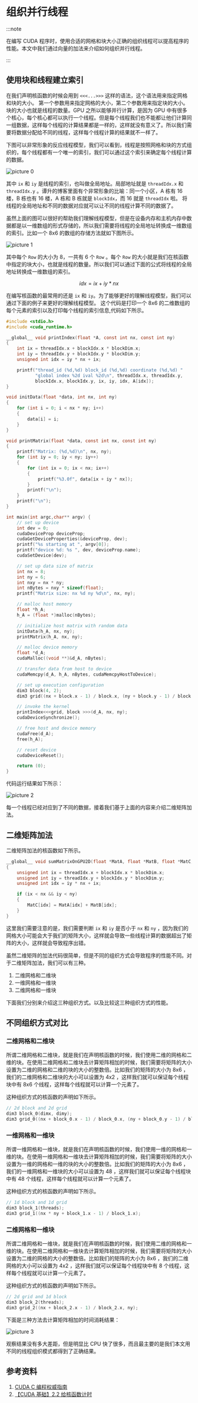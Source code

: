 # 组织并行线程

:::note

在编写 CUDA 程序时，使用合适的网格和块大小正确的组织线程可以提高程序的性能。本文中我们通过向量的加法来介绍如何组织并行线程。

:::

## 使用块和线程建立索引

在我们声明核函数的时候会用到 `<<<...>>>` 这样的语法，这个语法用来指定网格和块的大小。 第一个参数用来指定网格的大小，第二个参数用来指定块的大小。块的大小也就是线程的数量。GPU 之所以能够并行计算，是因为 GPU 中有很多个核心，每个核心都可以执行一个线程。但是每个线程我们也不能都让他们计算同一组数据，这样每个线程的计算结果都是一样的，这样就没有意义了。所以我们需要将数据分配给不同的线程，这样每个线程计算的结果就不一样了。

下图可以非常形象的反应线程模型，我们可以看到，线程是按照网格和块的方式组织的，每个线程都有一个唯一的索引，我们可以通过这个索引来确定每个线程计算的数据。

![picture 0](images/be90e2866cafa9fa50231a70367de27a8f4db16edc60c7acdf21be27203553d9.png)  

其中 `ix` 和 `iy` 是线程的索引，也叫做全局地址。局部地址就是 `threadIdx.x` 和 `threadIdx.y` 。谭升的博客里面有个非常形象的比喻：同一个小区，A 栋有 16 楼，B 栋也有 16 楼，A 栋和 B 栋就是 `blockIdx`，而 16 就是 `threadIdx` 啦。 将线程的全局地址和不同的数据对应就可以让不同的线程计算不同的数据了。

虽然上面的图可以很好的帮助我们理解线程模型，但是在设备内存和主机内存中数据都是以一维数组的形式存储的，所以我们需要将线程的全局地址转换成一维数组的索引。比如一个 8x6 的数组的存储方法就如下图所示。

![picture 1](images/72ba1aea8e5906edc696da4ebc64c52c56ccc0825a070275f0f4e8179c000952.png)  

其中每个 `Row` 的大小为 8，一共有 6 个 `Row` 。每个 `Row` 的大小就是我们在核函数中指定的块大小，也就是线程的数量。所以我们可以通过下面的公式将线程的全局地址转换成一维数组的索引。

$$
idx=ix+iy*nx
$$

在编写核函数的最常用的还是 `ix` 和 `iy`。为了能够更好的理解线程模型，我们可以通过下面的例子来更好的理解线程模型。 这个代码是打印一个 8x6 的二维数组的每个元素的索引以及打印每个线程的索引信息,代码如下所示。

```c
#include <stdio.h>
#include <cuda_runtime.h>

__global__ void printIndex(float *A, const int nx, const int ny)
{
    int ix = threadIdx.x + blockIdx.x * blockDim.x;
    int iy = threadIdx.y + blockIdx.y * blockDim.y;
    unsigned int idx = iy * nx + ix;

    printf("thread_id (%d,%d) block_id (%d,%d) coordinate (%d,%d) "
           "global index %2d ival %2d\n", threadIdx.x, threadIdx.y,
           blockIdx.x, blockIdx.y, ix, iy, idx, A[idx]);
}

void initData(float *data, int nx, int ny)
{
    for (int i = 0; i < nx * ny; i++)
    {
        data[i] = i;
    }
}

void printMatrix(float *data, const int nx, const int ny)
{
    printf("Matrix: (%d,%d)\n", nx, ny);
    for (int iy = 0; iy < ny; iy++)
    {
        for (int ix = 0; ix < nx; ix++)
        {
            printf("%3.0f", data[ix + iy * nx]);
        }
        printf("\n");
    }
    printf("\n");
}

int main(int argc,char** argv) {
    // set up device
    int dev = 0;
    cudaDeviceProp deviceProp;
    cudaGetDeviceProperties(&deviceProp, dev);
    printf("%s starting at ", argv[0]);
    printf("device %d: %s ", dev, deviceProp.name);
    cudaSetDevice(dev);

    // set up data size of matrix
    int nx = 8;
    int ny = 6;
    int nxy = nx * ny;
    int nBytes = nxy * sizeof(float);
    printf("Matrix size: nx %d ny %d\n", nx, ny);

    // malloc host memory
    float *h_A;
    h_A = (float *)malloc(nBytes);

    // initialize host matrix with random data
    initData(h_A, nx, ny);
    printMatrix(h_A, nx, ny);

    // malloc device memory
    float *d_A;
    cudaMalloc((void **)&d_A, nBytes);

    // transfer data from host to device
    cudaMemcpy(d_A, h_A, nBytes, cudaMemcpyHostToDevice);

    // set up execution configuration
    dim3 block(4, 2);
    dim3 grid((nx + block.x - 1) / block.x, (ny + block.y - 1) / block.y);

    // invoke the kernel
    printIndex<<<grid, block >>>(d_A, nx, ny);
    cudaDeviceSynchronize();

    // free host and device memory
    cudaFree(d_A);
    free(h_A);

    // reset device
    cudaDeviceReset();

    return (0);
}
```

代码运行结果如下所示：

![picture 2](images/ce7ffd7a3a73f0784e1fc0f76c0284a4223eb3d255e5c08b0ba1ed7c175821cf.png)  

每一个线程已经对应到了不同的数据，接着我们基于上面的内容来介绍二维矩阵加法。

## 二维矩阵加法

二维矩阵加法的核函数如下所示。

```c
__global__ void sumMatrixOnGPU2D(float *MatA, float *MatB, float *MatC, int nx, int ny)
{
    unsigned int ix = threadIdx.x + blockIdx.x * blockDim.x;
    unsigned int iy = threadIdx.y + blockIdx.y * blockDim.y;
    unsigned int idx = iy * nx + ix;

    if (ix < nx && iy < ny)
    {
        MatC[idx] = MatA[idx] + MatB[idx];
    }
}
```

这里我们需要注意的是，我们需要判断 `ix` 和 `iy` 是否小于 `nx` 和 `ny` ，因为我们的网格大小可能会大于我们的矩阵大小，这样就会导致一些线程计算的数据超出了矩阵的大小，这样就会导致程序出错。

虽然二维矩阵的加法代码很简单，但是不同的组织方式会导致程序的性能不同。对于二维矩阵加法，我们可以有三种。

1. 二维网格和二维块
2. 一维网格和一维块
3. 二维网格和一维块

下面我们分别来介绍这三种组织方式。以及比较这三种组织方式的性能。

## 不同组织方式对比

### 二维网格和二维块

所谓二维网格和二维块，就是我们在声明核函数的时候，我们使用二维的网格和二维的块。在使用二维网格和二维块去计算矩阵相加的时候，我们需要将矩阵的大小设置为二维的网格和二维的块的大小的整数倍。比如我们的矩阵的大小为 8x6 ，我们的二维网格和二维块的大小可以设置为 4x2 ，这样我们就可以保证每个线程块中有 8x6 个线程，这样每个线程就可以计算一个元素了。

 这种组织方式的核函数的声明如下所示。

```c
// 2d block and 2d grid
dim3 block_0(dimx, dimy);
dim3 grid_0((nx + block_0.x - 1) / block_0.x, (ny + block_0.y - 1) / block_0.y);
```

### 一维网格和一维块

所谓一维网格和一维块，就是我们在声明核函数的时候，我们使用一维的网格和一维的块。在使用一维网格和一维块去计算矩阵相加的时候，我们需要将矩阵的大小设置为一维的网格和一维的块的大小的整数倍。比如我们的矩阵的大小为 8x6 ，我们的一维网格和一维块的大小可以设置为 48 ，这样我们就可以保证每个线程块中有 48 个线程，这样每个线程就可以计算一个元素了。

这种组织方式的核函数的声明如下所示。

```c
// 1d block and 1d grid
dim3 block_1(threads);
dim3 grid_1((nx * ny + block_1.x - 1) / block_1.x);
```

### 二维网格和一维块

所谓二维网格和一维块，就是我们在声明核函数的时候，我们使用二维的网格和一维的块。在使用二维网格和一维块去计算矩阵相加的时候，我们需要将矩阵的大小设置为二维的网格的大小的整数倍。比如我们的矩阵的大小为 8x6 ，我们的二维网格的大小可以设置为 4x2 ，这样我们就可以保证每个线程块中有 8 个线程，这样每个线程就可以计算一个元素了。

这种组织方式的核函数的声明如下所示。

```c
// 2d grid and 1d block
dim3 block_2(threads);
dim3 grid_2((nx + block_2.x - 1) / block_2.x, ny);
```

下面是三种方法去计算矩阵相加的时间消耗结果：

![picture 3](images/f144940374992420799132efa03ae3eecc4d2dc4d0f06fda84296c9153e417ed.png)  

观察结果没有多大差距，但是明显比 CPU 快了很多，而且最主要的是我们本文用不同的线程组织模式都得到了正确结果。


## 参考资料

1. [CUDA C 编程权威指南](https://www.baidu.com/s?ie=utf-8&f=8&rsv_bp=1&rsv_idx=1&tn=baidu&wd=CUDA%20C%E7%BC%96%E7%A8%8B%E6%9D%83%E5%A8%81%E6%8C%87%E5%8D%97&fenlei=256&rsv_pq=0xfed4a61a000e3772&rsv_t=0d02lKS%2Blx%2BdvIVO447ej8nu1F1JZ2R2sUUEGNoSYLiNj3M8QV7s%2FscVGcDD&rqlang=en&rsv_enter=1&rsv_dl=tb&rsv_sug3=2&rsv_sug1=2&rsv_sug7=101&rsv_sug2=0&rsv_btype=i&prefixsug=%2526lt%253BUDA%2520%2526lt%253B%25E7%25BC%2596%25E7%25A8%258B%25E6%259D%2583%25E5%25A8%2581%25E6%258C%2587%25E5%258D%2597&rsp=9&inputT=4428&rsv_sug4=4428)
2. [【CUDA 基础】2.2 给核函数计时](https://face2ai.com/CUDA-F-2-2-%E6%A0%B8%E5%87%BD%E6%95%B0%E8%AE%A1%E6%97%B6/)



